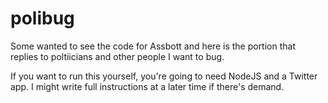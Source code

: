 # polibug

Some wanted to see the code for Assbott and here is the portion that replies to poltiicians and other people I want to bug.

If you want to run this yourself, you're going to need NodeJS and a Twitter app. I might write full instructions at a later time if there's demand.
